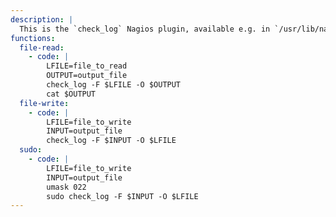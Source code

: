 ```yaml
---
description: |
  This is the `check_log` Nagios plugin, available e.g. in `/usr/lib/nagios/plugins/`.
functions:
  file-read:
    - code: |
        LFILE=file_to_read
        OUTPUT=output_file
        check_log -F $LFILE -O $OUTPUT
        cat $OUTPUT
  file-write:
    - code: |
        LFILE=file_to_write
        INPUT=output_file
        check_log -F $INPUT -O $LFILE
  sudo:
    - code: |
        LFILE=file_to_write
        INPUT=output_file
        umask 022
        sudo check_log -F $INPUT -O $LFILE
---
```

